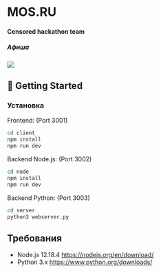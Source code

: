 # MOS.RU
#### Censored hackathon team

##### Афиша
![](https://github.com/Censored-Data/MOS.RU/blob/main/Gallery/Afisha.gif?raw=true)

## :rocket: Getting Started

### Установка
Frontend: (Port 3001)
```sh
cd client
npm install
npm run dev
```

Backend Node.js: (Port 3002)
```sh
cd node
npm install
npm run dev
```

Backend Python: (Port 3003)
```sh
cd server
python3 webserver.py
```


## Требования
* Node.js 12.18.4 https://nodejs.org/en/download/
* Python 3.x https://www.python.org/downloads/
